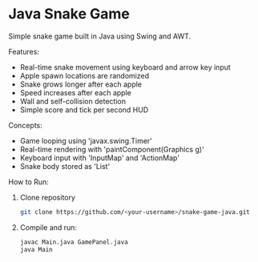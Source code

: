 # Java Snake Game 

Simple snake game built in Java using Swing and AWT.

Features:
- Real-time snake movement using keyboard and arrow key input
- Apple spawn locations are randomized
- Snake grows longer after each apple
- Speed increases after each apple
- Wall and self-collision detection
- Simple score and tick per second HUD

Concepts:
- Game looping using 'javax.swing.Timer'
- Real-time rendering with 'paintComponent(Graphics g)'
- Keyboard input with 'InputMap' and 'ActionMap'
- Snake body stored as 'List<Point>'

How to Run:
1. Clone repository
   ```bash
   git clone https://github.com/<your-username>/snake-game-java.git
2. Compile and run:
   ```bash
   javac Main.java GamePanel.java
   java Main
